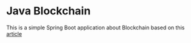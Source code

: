 # Java Blockchain
This is a simple Spring Boot application about Blockchain 
based on this 
[article](https://www.baeldung.com/java-blockchain)
